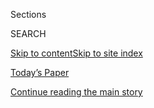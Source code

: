 <div id="app">

<div>

<div class="NYTAppHideMasthead css-1r6wvpq e1suatyy0">

<div class="section css-ui9rw0 e1suatyy2">

<div class="css-eph4ug er09x8g0">

<div class="css-6n7j50">

</div>

<span class="css-1dv1kvn">Sections</span>

<div class="css-10488qs">

<span class="css-1dv1kvn">SEARCH</span>

</div>

[Skip to content](#site-content)[Skip to site
index](#site-index)

</div>

<div class="css-10698na e1huz5gh0">

</div>

</div>

<div id="masthead-bar-one" class="section hasLinks css-15hmgas e1csuq9d3">

<div class="css-uqyvli e1csuq9d0">

</div>

<div class="css-1uqjmks e1csuq9d1">

</div>

<div class="css-9e9ivx">

[](https://myaccount.nytimes3xbfgragh.onion/auth/login?response_type=cookie&client_id=vi)

</div>

<div class="css-1bvtpon e1csuq9d2">

[Today’s Paper](https://www.nytimes3xbfgragh.onion/section/todayspaper)

</div>

</div>

</div>

</div>

<div data-aria-hidden="false">

<div id="site-content" data-role="main">

<div id="top-wrapper" class="css-15p45cc eaca97t0" type="top">

<div id="top-slug" class="css-19x0jxb eaca97t1" hidden="">

Advertisement

</div>

[Continue reading the main
story](#after-top)

<div class="ad top-wrapper" style="text-align:center;height:100%;display:block;min-height:90px">

<div id="top" class="place-ad" data-position="top" data-size-key="top">

</div>

</div>

<div id="after-top">

</div>

</div>

<div id="byline" class="section css-15h4p1b e9abtgs0">

<div class="css-1j21atc e1svk9qx1">

<div class="css-nfcc9b e1svk9qx3">

<div class="css-cnx41t">

![Portrait of Shawn
Hubler](https://static01.graylady3jvrrxbe.onion/images/2020/06/05/reader-center/author-shawn-hubler/author-shawn-hubler-thumbLarge.png)

</div>

<div class="css-vl9dhg e1svk9qx5">

<div class="css-1nrhkj6 e1svk9qx6">

# Shawn Hubler

</div>

## <span></span>

Shawn Hubler is a California correspondent based in Sacramento. Before
joining The Times in 2020 she spent nearly two decades covering the
state for The Los Angeles Times as a roving reporter, columnist and
magazine writer, and shared three Pulitzer Prizes won by the paper's
Metro staff.

<span class="css-dd5dyy">More**</span>

</div>

</div>

</div>

<div>

<div id="mid1-wrapper" class="css-1mn4oms eaca97t0" type="rank">

<div id="mid1-slug" class="css-1tag3rd eaca97t1">

Advertisement

</div>

[Continue reading the main
story](#after-mid1)

<div id="mid1" class="ad mid1-wrapper" style="text-align:center;height:100%;display:block">

</div>

<div id="after-mid1">

</div>

</div>

</div>

<div class="css-185go5a e1o5byef0">

<div class="css-15cbhtu">

  - [Latest](#stream-panel)
  - <span class="css-6n7j50">Search</span>
    <div class="control">
    <div class="label-container css-1dv1kvn">
    Search
    </div>
    <div class="css-wm4t3d">
    **<span id="clear-search-input" class="css-1dv1kvn">Clear this text
    input</span>
    </div>
    </div>
    <span class="css-1iovbfw"></span>

<div id="stream-panel" class="section css-8msx5b e1jz0cab1">

<div class="css-13mho3u">

1.  
    
    <div class="css-1cp3ece">
    
    <div class="css-1l4spti">
    
    [](/2020/08/03/us/school-closing-coronavirus.html)
    
    <div class="css-79elbk">
    
    ![](https://static01.graylady3jvrrxbe.onion/images/2020/08/03/us/03VIRUS-SCHOOLS-corinth/merlin_175033581_42fb4b24-0f58-473e-b4ff-1626dbdbfce8-thumbWide.jpg?quality=75&auto=webp&disable=upscale)
    
    </div>
    
    ## As the Coronavirus Comes to School, a Tough Choice: When to Close
    
    As schools in the South and the Midwest reopen this week, officials
    must decide what steps to take as staff members and students test
    positive.
    
    <div class="css-1nqbnmb ea5icrr0">
    
    By <span class="css-1n7hynb">Sarah Mervosh <span>and</span> Shawn
    Hubler</span>
    
    </div>
    
    </div>
    
    <div class="css-1lc2l26 e1xfvim33">
    
    </div>
    
    </div>

2.  
    
    <div class="css-1cp3ece">
    
    <div class="css-1l4spti">
    
    [](/2020/08/02/us/covid-college-reopening.html)
    
    <div class="css-79elbk">
    
    ![](https://static01.graylady3jvrrxbe.onion/images/2020/07/31/us/00virus-collegeprep01/merlin_175178988_969779f2-30fe-46fa-bc7f-fa9c7a176a5c-thumbWide.jpg?quality=75&auto=webp&disable=upscale)
    
    </div>
    
    ## Covid Tests and Quarantines: Colleges Brace for an Uncertain Fall
    
    Colleges are racing to reconfigure dorms, expand testing programs
    and establish detailed social distancing rules. And then, what to do
    about sex?
    
    <div class="css-1nqbnmb ea5icrr0">
    
    By <span class="css-1n7hynb">Anemona Hartocollis <span>and</span>
    Shawn
    Hubler</span>
    
    </div>
    
    </div>
    
    <div class="css-1lc2l26 e1xfvim33">
    
    </div>
    
    </div>

3.  
    
    <div class="css-1cp3ece">
    
    <div class="css-1l4spti">
    
    [](/2020/08/01/us/schools-reopening-indiana-coronavirus.html)
    
    <div class="css-79elbk">
    
    ![](https://static01.graylady3jvrrxbe.onion/images/2020/08/01/us/01virus-schools01/01virus-schools01-thumbWide.jpg?quality=75&auto=webp&disable=upscale)
    
    </div>
    
    ## A School Reopens, and the Coronavirus Creeps In
    
    As more schools abandon plans for in-person classes, one that opened
    in Indiana this week had to quarantine students within hours.
    
    <div class="css-1nqbnmb ea5icrr0">
    
    By <span class="css-1n7hynb">Eliza Shapiro, Giulia McDonnell Nieto
    del Rio <span>and</span> Shawn
    Hubler</span>
    
    </div>
    
    </div>
    
    <div class="css-1lc2l26 e1xfvim33">
    
    </div>
    
    </div>

4.  
    
    <div class="css-1cp3ece">
    
    <div class="css-1l4spti">
    
    [](/2020/07/16/us/coronavirus-college-faculty-layoffs.html)
    
    <div class="css-79elbk">
    
    ![](https://static01.graylady3jvrrxbe.onion/images/2020/07/16/us/16virus-collegelayoffs02-sub/merlin_171166869_86a2d73c-b1a8-420f-882d-d3e4f2e68991-thumbWide.jpg?quality=75&auto=webp&disable=upscale)
    
    </div>
    
    ## As the Virus Deepens Financial Trouble, Colleges Turn to Layoffs
    
    The University of Akron this week became one of the first schools in
    the country to make profound cuts in the number of full-time
    professors on its staff. Others might have to follow.
    
    <div class="css-1nqbnmb ea5icrr0">
    
    By <span class="css-1n7hynb">Daniel McGraw, Shawn Hubler
    <span>and</span> Dan
    Levin</span>
    
    </div>
    
    </div>
    
    <div class="css-1lc2l26 e1xfvim33">
    
    </div>
    
    </div>

5.  
    
    <div class="css-1cp3ece">
    
    <div class="css-1l4spti">
    
    [](/2020/07/13/us/lausd-san-diego-school-reopening.html)
    
    <div class="css-79elbk">
    
    ![](https://static01.graylady3jvrrxbe.onion/images/2020/07/13/us/13VIRUS-CALSCHOOLS-la/merlin_170436477_002e2b06-42e2-411c-be04-8f1546659df1-thumbWide.jpg?quality=75&auto=webp&disable=upscale)
    
    </div>
    
    ## Los Angeles and San Diego Schools to Go Online-Only in the Fall
    
    California’s two largest districts made the joint call amid a White
    House push to get children back into classrooms.
    
    <div class="css-1nqbnmb ea5icrr0">
    
    By <span class="css-1n7hynb">Shawn Hubler <span>and</span> Dana
    Goldstein</span>
    
    </div>
    
    </div>
    
    <div class="css-1lc2l26 e1xfvim33">
    
    </div>
    
    </div>

6.  
    
    <div class="css-1cp3ece">
    
    <div class="css-1l4spti">
    
    [](/2020/07/13/us/coronavirus-governors.html)
    
    <div class="css-79elbk">
    
    ![](https://static01.graylady3jvrrxbe.onion/images/2020/07/10/us/00VIRUS-GOVS-inslee/merlin_174411192_cf734c54-f5d0-436a-8474-8e41fc9edf9a-thumbWide.jpg?quality=75&auto=webp&disable=upscale)
    
    </div>
    
    ## America’s Governors Get Tested for a Virus That Is Testing Them
    
    The pandemic has put many governors of both parties under a
    spotlight for which none of their aides and consultants have a
    playbook.
    
    <div class="css-1nqbnmb ea5icrr0">
    
    By <span class="css-1n7hynb">Manny Fernandez, Rick Rojas, Shawn
    Hubler <span>and</span> Mike
    Baker</span>
    
    </div>
    
    </div>
    
    <div class="css-1lc2l26 e1xfvim33">
    
    </div>
    
    </div>

7.  
    
    <div class="css-1cp3ece">
    
    <div class="css-1l4spti">
    
    [](/2020/07/09/us/coronavirus-hospitals-capacity.html)
    
    <div class="css-79elbk">
    
    ![](https://static01.graylady3jvrrxbe.onion/images/2020/07/09/us/09VIRUS-HOSPITALS-jackson/merlin_174017190_17ecdf80-fc0f-4e0c-8e2c-d18ac45cf7cc-thumbWide.jpg?quality=75&auto=webp&disable=upscale)
    
    </div>
    
    ## Like ‘a Bus Accident a Day’: Hospitals Strain Under New Flood of Covid-19 Patients
    
    I.C.U. units are reaching capacity. Nurses are falling sick,
    contributing to shortages. The new coronavirus spikes are
    challenging hospitals across the United States.
    
    <div class="css-1nqbnmb ea5icrr0">
    
    By <span class="css-1n7hynb">Kimiko de Freytas-Tamura, Shawn Hubler,
    Hailey Fuchs <span>and</span> David
    Montgomery</span>
    
    </div>
    
    </div>
    
    <div class="css-1lc2l26 e1xfvim33">
    
    </div>
    
    </div>

8.  
    
    <div class="css-1cp3ece">
    
    <div class="css-1l4spti">
    
    [](/2020/07/08/us/new-university-california-president-michael-drake.html)
    
    <div class="css-79elbk">
    
    ![](https://static01.graylady3jvrrxbe.onion/images/2020/07/08/us/08drakecatoday/08drakecatoday-thumbWide-v2.jpg?quality=75&auto=webp&disable=upscale)
    
    </div>
    
    ### <span class="css-m70j1g">California Today</span>
    
    ## Meet the New Leader of the University of California
    
    Wednesday: Michael V. Drake is the first Black president in the
    152-year history of the U.C. system.
    
    <div class="css-1nqbnmb ea5icrr0">
    
    By <span class="css-1n7hynb">Shawn Hubler <span>and</span> Jill
    Cowan</span>
    
    </div>
    
    </div>
    
    <div class="css-1lc2l26 e1xfvim33">
    
    </div>
    
    </div>

9.  
    
    <div class="css-1cp3ece">
    
    <div class="css-1l4spti">
    
    [](/2020/07/01/us/california-coronavirus-reopening.html)
    
    <div class="css-79elbk">
    
    ![](https://static01.graylady3jvrrxbe.onion/images/2020/07/01/us/01VIRUS-CALIFORNIA-market/merlin_174058053_13c40a88-f4a5-4c88-a05c-9d9f67fa9a7c-thumbWide.jpg?quality=75&auto=webp&disable=upscale)
    
    </div>
    
    ## Reeling From a Surge in Cases, California Closes Bars for Most Residents
    
    With hospitalizations up by more than 50 percent in the past two
    weeks, the governor ordered many indoor operations closed. Other
    states are also slowing their reopening plans.
    
    <div class="css-1nqbnmb ea5icrr0">
    
    By <span class="css-1n7hynb">Thomas
    Fuller</span>
    
    </div>
    
    </div>
    
    <div class="css-1lc2l26 e1xfvim33">
    
    </div>
    
    </div>

10. 
    
    <div class="css-1cp3ece">
    
    <div class="css-1l4spti">
    
    [](/2020/06/29/us/california-coronavirus-reopening.html)
    
    <div class="css-79elbk">
    
    ![](https://static01.graylady3jvrrxbe.onion/images/2020/06/29/us/29VIRUS-CALIFORNIA-la-testing/merlin_174045042_6f256f6d-a8c5-4085-a813-18101c388129-thumbWide.jpg?quality=75&auto=webp&disable=upscale)
    
    </div>
    
    ## ‘Our Luck May Have Run Out’: California’s Case Count Explodes
    
    Los Angeles County, which has been averaging more than 2,000 new
    cases each day, surpassed 100,000 total cases on Monday.
    
    <div class="css-1nqbnmb ea5icrr0">
    
    By <span class="css-1n7hynb">Shawn Hubler <span>and</span> Thomas
    Fuller</span>
    
    </div>
    
    </div>
    
    <div class="css-1lc2l26 e1xfvim33">
    
    </div>
    
    </div>

<div class="css-13mho3u">

<div class="css-1t62hi8">

<div class="css-1stvaey">

Show
More

<div>

<div style="border:0;clip:rect(0 0 0 0);height:1px;margin:-1px;overflow:hidden;white-space:nowrap;padding:0;width:1px;position:absolute" data-role="log" data-aria-live="assertive">

</div>

<div style="border:0;clip:rect(0 0 0 0);height:1px;margin:-1px;overflow:hidden;white-space:nowrap;padding:0;width:1px;position:absolute" data-role="log" data-aria-live="assertive">

</div>

<div style="border:0;clip:rect(0 0 0 0);height:1px;margin:-1px;overflow:hidden;white-space:nowrap;padding:0;width:1px;position:absolute" data-role="log" data-aria-live="polite">

</div>

<div style="border:0;clip:rect(0 0 0 0);height:1px;margin:-1px;overflow:hidden;white-space:nowrap;padding:0;width:1px;position:absolute" data-role="log" data-aria-live="polite">

</div>

</div>

</div>

</div>

</div>

</div>

<div class="css-g6hk37 supplemental">

<div id="mid2-wrapper" class="css-10wkyv7 eaca97t0" type="lede">

<div id="mid2-slug" class="css-1tag3rd eaca97t1">

Advertisement

</div>

[Continue reading the main
story](#after-mid2)

<div id="mid2" class="ad mid2-wrapper" style="text-align:center;height:100%;display:block;min-height:250px">

</div>

<div id="after-mid2">

</div>

</div>

## Follow Elsewhere

<div class="module-body">

  - [**<span data-aria-hidden="true">ShawnHubler</span><span class="css-1dv1kvn">twitter
    page for ShawnHubler</span>](https://twitter.com/ShawnHubler)

</div>

## Feedback? Questions?

<div class="css-hftqp3">

Include your name, the article headline, and your message.

</div>

Email Author

</div>

</div>

</div>

</div>

</div>

</div>

## Site Index

<div>

</div>

## Site Information Navigation

  - [© <span>2020</span> <span>The New York Times
    Company</span>](https://help.nytimes3xbfgragh.onion/hc/en-us/articles/115014792127-Copyright-notice)

<!-- end list -->

  - [NYTCo](https://www.nytco.com/)
  - [Contact
    Us](https://help.nytimes3xbfgragh.onion/hc/en-us/articles/115015385887-Contact-Us)
  - [Work with us](https://www.nytco.com/careers/)
  - [Advertise](https://nytmediakit.com/)
  - [T Brand Studio](http://www.tbrandstudio.com/)
  - [Your Ad
    Choices](https://www.nytimes3xbfgragh.onion/privacy/cookie-policy#how-do-i-manage-trackers)
  - [Privacy](https://www.nytimes3xbfgragh.onion/privacy)
  - [Terms of
    Service](https://help.nytimes3xbfgragh.onion/hc/en-us/articles/115014893428-Terms-of-service)
  - [Terms of
    Sale](https://help.nytimes3xbfgragh.onion/hc/en-us/articles/115014893968-Terms-of-sale)
  - [Site
    Map](https://spiderbites.nytimes3xbfgragh.onion)
  - [Help](https://help.nytimes3xbfgragh.onion/hc/en-us)
  - [Subscriptions](https://www.nytimes3xbfgragh.onion/subscription?campaignId=37WXW)

</div>

</div>
